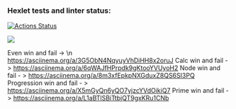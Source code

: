 ### Hexlet tests and linter status:
[![Actions Status](https://github.com/areldin8/java-project-61/workflows/hexlet-check/badge.svg)](https://github.com/areldin8/java-project-61/actions)
																
<a href="https://codeclimate.com/github/areldin8/java-project-61/maintainability"><img src="https://api.codeclimate.com/v1/badges/b960cc7c1689411cb3c8/maintainability" /></a>

Even win and fail -> \n
https://asciinema.org/a/3G5ObN4NqyuyVhDiHH8x2oruJ
Calc win and fail -> 
https://asciinema.org/a/6qWAJfHPrpdk9gKtooYVUyoH2
Node win and fail - > 
https://asciinema.org/a/8m3xfEpkpNXGduxZ8QS6SI3PQ
Progression win and fail - > 
https://asciinema.org/a/X5mGyQn6yQO7yjzcYVdOikiQ7
Prime win and fail -> 
https://asciinema.org/a/L1aBTlSBiTtbjQT9gxKRu1CNb